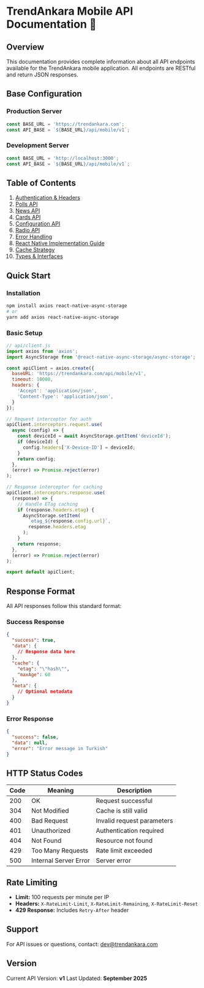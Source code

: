 # TrendAnkara Mobile API Documentation 📱

## Overview

This documentation provides complete information about all API endpoints available for the TrendAnkara mobile application. All endpoints are RESTful and return JSON responses.

## Base Configuration

### Production Server
```javascript
const BASE_URL = 'https://trendankara.com';
const API_BASE = `${BASE_URL}/api/mobile/v1`;
```

### Development Server
```javascript
const BASE_URL = 'http://localhost:3000';
const API_BASE = `${BASE_URL}/api/mobile/v1`;
```

## Table of Contents

1. [Authentication & Headers](./01-authentication.md)
2. [Polls API](./02-polls-api.md)
3. [News API](./03-news-api.md)
4. [Cards API](./04-cards-api.md)
5. [Configuration API](./05-config-api.md)
6. [Radio API](./06-radio-api.md)
7. [Error Handling](./07-error-handling.md)
8. [React Native Implementation Guide](./08-react-native-guide.md)
9. [Cache Strategy](./09-cache-strategy.md)
10. [Types & Interfaces](./10-types.md)

## Quick Start

### Installation

```bash
npm install axios react-native-async-storage
# or
yarn add axios react-native-async-storage
```

### Basic Setup

```javascript
// api/client.js
import axios from 'axios';
import AsyncStorage from '@react-native-async-storage/async-storage';

const apiClient = axios.create({
  baseURL: 'https://trendankara.com/api/mobile/v1',
  timeout: 10000,
  headers: {
    'Accept': 'application/json',
    'Content-Type': 'application/json',
  }
});

// Request interceptor for auth
apiClient.interceptors.request.use(
  async (config) => {
    const deviceId = await AsyncStorage.getItem('deviceId');
    if (deviceId) {
      config.headers['X-Device-ID'] = deviceId;
    }
    return config;
  },
  (error) => Promise.reject(error)
);

// Response interceptor for caching
apiClient.interceptors.response.use(
  (response) => {
    // Handle ETag caching
    if (response.headers.etag) {
      AsyncStorage.setItem(
        `etag_${response.config.url}`,
        response.headers.etag
      );
    }
    return response;
  },
  (error) => Promise.reject(error)
);

export default apiClient;
```

## Response Format

All API responses follow this standard format:

### Success Response
```json
{
  "success": true,
  "data": {
    // Response data here
  },
  "cache": {
    "etag": "\"hash\"",
    "maxAge": 60
  },
  "meta": {
    // Optional metadata
  }
}
```

### Error Response
```json
{
  "success": false,
  "data": null,
  "error": "Error message in Turkish"
}
```

## HTTP Status Codes

| Code | Meaning | Description |
|------|---------|-------------|
| 200 | OK | Request successful |
| 304 | Not Modified | Cache is still valid |
| 400 | Bad Request | Invalid request parameters |
| 401 | Unauthorized | Authentication required |
| 404 | Not Found | Resource not found |
| 429 | Too Many Requests | Rate limit exceeded |
| 500 | Internal Server Error | Server error |

## Rate Limiting

- **Limit:** 100 requests per minute per IP
- **Headers:** `X-RateLimit-Limit`, `X-RateLimit-Remaining`, `X-RateLimit-Reset`
- **429 Response:** Includes `Retry-After` header

## Support

For API issues or questions, contact: dev@trendankara.com

## Version

Current API Version: **v1**
Last Updated: **September 2025**